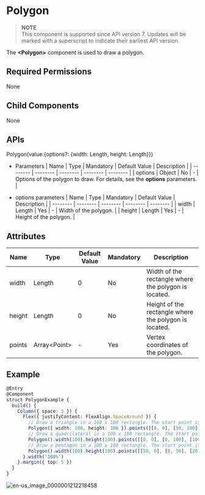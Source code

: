 # Polygon


> **NOTE**<br>
> This component is supported since API version 7. Updates will be marked with a superscript to indicate their earliest API version.


The **<Polygon\>** component is used to draw a polygon.


## Required Permissions

None


## Child Components

None


## APIs

Polygon(value:{options?: {width: Length, height: Length}})

- Parameters
  | Name | Type | Mandatory | Default Value | Description | 
  | -------- | -------- | -------- | -------- | -------- |
  | options | Object | No | - | Options of the polygon to draw. For details, see the **options** parameters. | 

- options parameters
  | Name | Type | Mandatory | Default Value | Description | 
  | -------- | -------- | -------- | -------- | -------- |
  | width | Length | Yes | - | Width of the polygon. | 
  | height | Length | Yes | - | Height of the polygon. | 


## Attributes

| Name | Type | Default Value | Mandatory | Description | 
| -------- | -------- | -------- | -------- | -------- |
| width | Length | 0 | No | Width of the rectangle where the polygon is located. | 
| height | Length | 0 | No | Height of the rectangle where the polygon is located. | 
| points | Array&lt;Point&gt; | - | Yes | Vertex coordinates of the polygon. | 


## Example

  
```ts
@Entry
@Component
struct PolygonExample {
  build() {
    Column({ space: 5 }) {
      Flex({ justifyContent: FlexAlign.SpaceAround }) {
        // Draw a triangle in a 100 x 100 rectangle. The start point is (0, 0), the end point is (100, 0), and the passing point is (50, 100).
        Polygon({ width: 100, height: 100 }).points([[0, 0], [50, 100], [100, 0]])
        // Draw a quadrilateral in a 100 x 100 rectangle. The start point is (0, 0), the end point is (100, 0), and the passing point is (100, 100).
        Polygon().width(100).height(100).points([[0, 0], [0, 100], [100, 100], [100, 0]])
        // Draw a pentagon in a 100 x 100 rectangle. The start point is (50, 0), the end point is (100, 50), and the passing points are (0, 50), (20, 100), and (80, 100).
        Polygon().width(100).height(100).points([[50, 0], [0, 50], [20, 100], [80, 100], [100, 50]])
      }.width('100%')
    }.margin({ top: 5 })
  }
}
```

![en-us_image_0000001212218458](figures/en-us_image_0000001212218458.gif)